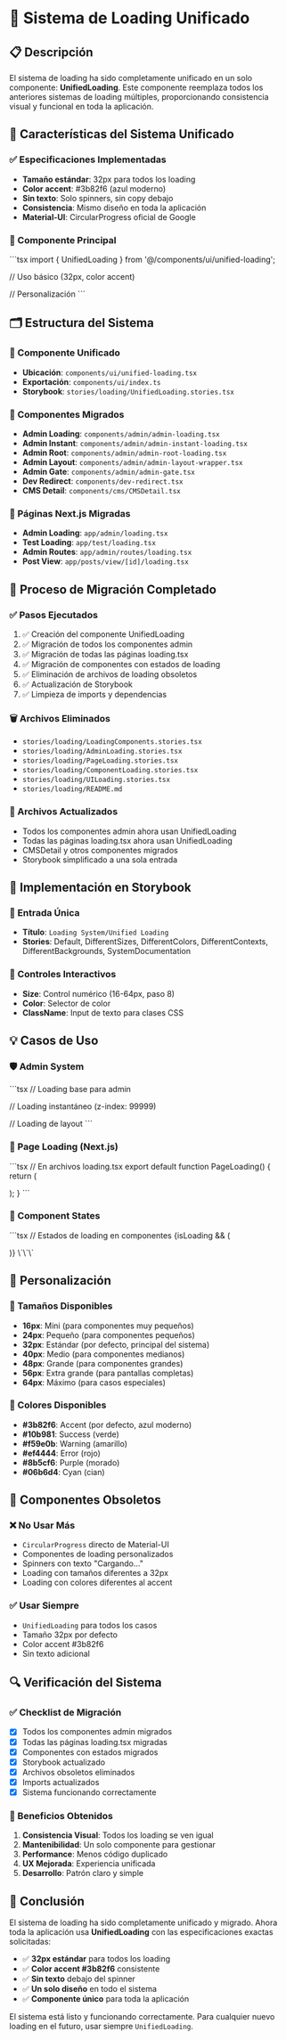 # 🚀 Sistema de Loading Unificado

## 📋 Descripción

El sistema de loading ha sido completamente unificado en un solo componente: **UnifiedLoading**. Este componente reemplaza todos los anteriores sistemas de loading múltiples, proporcionando consistencia visual y funcional en toda la aplicación.

## 🎯 Características del Sistema Unificado

### **✅ Especificaciones Implementadas**
- **Tamaño estándar**: 32px para todos los loading
- **Color accent**: #3b82f6 (azul moderno)
- **Sin texto**: Solo spinners, sin copy debajo
- **Consistencia**: Mismo diseño en toda la aplicación
- **Material-UI**: CircularProgress oficial de Google

### **🔄 Componente Principal**
\`\`\`tsx
import { UnifiedLoading } from '@/components/ui/unified-loading';

// Uso básico (32px, color accent)
<UnifiedLoading />

// Personalización
<UnifiedLoading size={48} color="#ef4444" />
\`\`\`

## 🗂️ Estructura del Sistema

### **📁 Componente Unificado**
- **Ubicación**: `components/ui/unified-loading.tsx`
- **Exportación**: `components/ui/index.ts`
- **Storybook**: `stories/loading/UnifiedLoading.stories.tsx`

### **📁 Componentes Migrados**
- **Admin Loading**: `components/admin/admin-loading.tsx`
- **Admin Instant**: `components/admin/admin-instant-loading.tsx`
- **Admin Root**: `components/admin/admin-root-loading.tsx`
- **Admin Layout**: `components/admin/admin-layout-wrapper.tsx`
- **Admin Gate**: `components/admin/admin-gate.tsx`
- **Dev Redirect**: `components/dev-redirect.tsx`
- **CMS Detail**: `components/cms/CMSDetail.tsx`

### **📁 Páginas Next.js Migradas**
- **Admin Loading**: `app/admin/loading.tsx`
- **Test Loading**: `app/test/loading.tsx`
- **Admin Routes**: `app/admin/routes/loading.tsx`
- **Post View**: `app/posts/view/[id]/loading.tsx`

## 🔄 Proceso de Migración Completado

### **✅ Pasos Ejecutados**
1. ✅ Creación del componente UnifiedLoading
2. ✅ Migración de todos los componentes admin
3. ✅ Migración de todas las páginas loading.tsx
4. ✅ Migración de componentes con estados de loading
5. ✅ Eliminación de archivos de loading obsoletos
6. ✅ Actualización de Storybook
7. ✅ Limpieza de imports y dependencias

### **🗑️ Archivos Eliminados**
- `stories/loading/LoadingComponents.stories.tsx`
- `stories/loading/AdminLoading.stories.tsx`
- `stories/loading/PageLoading.stories.tsx`
- `stories/loading/ComponentLoading.stories.tsx`
- `stories/loading/UILoading.stories.tsx`
- `stories/loading/README.md`

### **🔄 Archivos Actualizados**
- Todos los componentes admin ahora usan UnifiedLoading
- Todas las páginas loading.tsx ahora usan UnifiedLoading
- CMSDetail y otros componentes migrados
- Storybook simplificado a una sola entrada

## 🎨 Implementación en Storybook

### **📖 Entrada Única**
- **Título**: `Loading System/Unified Loading`
- **Stories**: Default, DifferentSizes, DifferentColors, DifferentContexts, DifferentBackgrounds, SystemDocumentation

### **🎯 Controles Interactivos**
- **Size**: Control numérico (16-64px, paso 8)
- **Color**: Selector de color
- **ClassName**: Input de texto para clases CSS

## 💡 Casos de Uso

### **🛡️ Admin System**
\`\`\`tsx
// Loading base para admin
<UnifiedLoading />

// Loading instantáneo (z-index: 99999)
<UnifiedLoading />

// Loading de layout
<UnifiedLoading />
\`\`\`

### **📄 Page Loading (Next.js)**
\`\`\`tsx
// En archivos loading.tsx
export default function PageLoading() {
  return (
    <div className="flex items-center justify-center min-h-[400px]">
      <UnifiedLoading />
    </div>
  );
}
\`\`\`

### **📝 Component States**
\`\`\`tsx
// Estados de loading en componentes
{isLoading && (
  <div className="flex items-center justify-center min-h-[200px]">
    <UnifiedLoading />
  </div>
)}
\`\`\`

## 🔧 Personalización

### **📏 Tamaños Disponibles**
- **16px**: Mini (para componentes muy pequeños)
- **24px**: Pequeño (para componentes pequeños)
- **32px**: Estándar (por defecto, principal del sistema)
- **40px**: Medio (para componentes medianos)
- **48px**: Grande (para componentes grandes)
- **56px**: Extra grande (para pantallas completas)
- **64px**: Máximo (para casos especiales)

### **🎨 Colores Disponibles**
- **#3b82f6**: Accent (por defecto, azul moderno)
- **#10b981**: Success (verde)
- **#f59e0b**: Warning (amarillo)
- **#ef4444**: Error (rojo)
- **#8b5cf6**: Purple (morado)
- **#06b6d4**: Cyan (cian)

## 🚫 Componentes Obsoletos

### **❌ No Usar Más**
- `CircularProgress` directo de Material-UI
- Componentes de loading personalizados
- Spinners con texto "Cargando..."
- Loading con tamaños diferentes a 32px
- Loading con colores diferentes al accent

### **✅ Usar Siempre**
- `UnifiedLoading` para todos los casos
- Tamaño 32px por defecto
- Color accent #3b82f6
- Sin texto adicional

## 🔍 Verificación del Sistema

### **✅ Checklist de Migración**
- [x] Todos los componentes admin migrados
- [x] Todas las páginas loading.tsx migradas
- [x] Componentes con estados migrados
- [x] Storybook actualizado
- [x] Archivos obsoletos eliminados
- [x] Imports actualizados
- [x] Sistema funcionando correctamente

### **🎯 Beneficios Obtenidos**
1. **Consistencia Visual**: Todos los loading se ven igual
2. **Mantenibilidad**: Un solo componente para gestionar
3. **Performance**: Menos código duplicado
4. **UX Mejorada**: Experiencia unificada
5. **Desarrollo**: Patrón claro y simple

## 🎉 Conclusión

El sistema de loading ha sido completamente unificado y migrado. Ahora toda la aplicación usa **UnifiedLoading** con las especificaciones exactas solicitadas:

- ✅ **32px estándar** para todos los loading
- ✅ **Color accent #3b82f6** consistente
- ✅ **Sin texto** debajo del spinner
- ✅ **Un solo diseño** en todo el sistema
- ✅ **Componente único** para toda la aplicación

El sistema está listo y funcionando correctamente. Para cualquier nuevo loading en el futuro, usar siempre `UnifiedLoading`.
